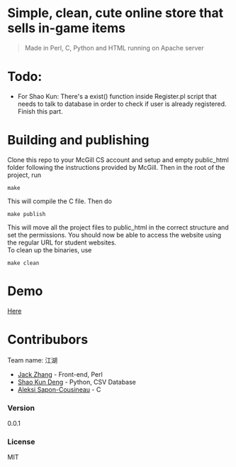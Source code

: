 # Simple, clean, cute online store that sells in-game items
> Made in Perl, C, Python and HTML running on Apache server

# Todo:
- For Shao Kun: There's a exist() function inside Register.pl script that needs to talk to database in order to check if user is already registered. Finish this part.

# Building and publishing

Clone this repo to your McGill CS account and setup and empty public_html folder following the instructions provided by McGill. Then in the root of the project, run

    make

This will compile the C file. Then do

    make publish

This will move all the project files to public_html in the correct structure and set the permissions. You should now be able to access the website using the regular URL for student websites.  
To clean up the binaries, use

    make clean

# Demo
[Here]

# Contribubors
Team name: 江湖
- [Jack Zhang] - Front-end, Perl
- [Shao Kun Deng] - Python, CSV Database
- [Aleksi Sapon-Cousineau] - C

### Version
0.0.1

### License
MIT

[here]: http://www.cs.mcgill.ca/~szhang74
[jack zhang]: https://github.com/JackZProduction
[shao kun deng]: https://github.com/Akvp
[Aleksi Sapon-Cousineau]: https://github.com/DDoS
